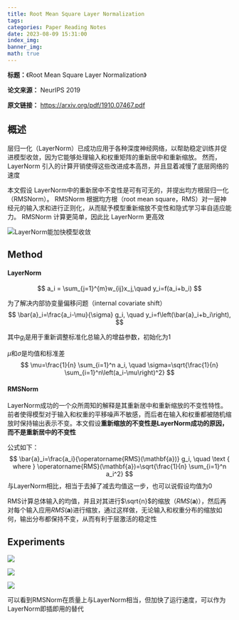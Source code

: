 ```yaml
---
title: Root Mean Square Layer Normalization
tags: 
categories: Paper Reading Notes
date: 2023-08-09 15:31:00
index_img: 
banner_img: 
math: true
---
```


**标题：**《Root Mean Square Layer Normalization》

**论文来源：** NeurIPS 2019

**原文链接：** https://arxiv.org/pdf/1910.07467.pdf



## 概述

层归一化（LayerNorm）已成功应用于各种深度神经网络，以帮助稳定训练并促进模型收敛，因为它能够处理输入和权重矩阵的重新居中和重新缩放。 然而，LayerNorm 引入的计算开销使得这些改进成本高昂，并且显着减慢了底层网络的速度

本文假设 LayerNorm中的重新居中不变性是可有可无的，并提出均方根层归一化（RMSNorm）。 RMSNorm 根据均方根（root mean square，RMS）对一层神经元的输入求和进行正则化，从而赋予模型重新缩放不变性和隐式学习率自适应能力。 RMSNorm 计算更简单，因此比 LayerNorm 更高效

![LayerNorm能加快模型收敛](http://longls777.oss-cn-beijing.aliyuncs.com/img/image-20230810151142179.png)



## Method

#### LayerNorm

$$
a_i = \sum_{j=1}^{m}w_{ij}x_j,\quad y_i=f(a_i+b_i)
$$



为了解决内部协变量偏移问题（internal covariate shift）
$$
\bar{a}_i=\frac{a_i-\mu}{\sigma} g_i, \quad y_i=f\left(\bar{a}_i+b_i\right),
$$


其中$g_i$是用于重新调整标准化总输入的增益参数，初始化为1

$\mu$和$\sigma$是均值和标准差
$$
\mu=\frac{1}{n} \sum_{i=1}^n a_i, \quad \sigma=\sqrt{\frac{1}{n} \sum_{i=1}^n\left(a_i-\mu\right)^2}
$$


#### RMSNorm

LayerNorm成功的一个众所周知的解释是其重新居中和重新缩放的不变性特性。前者使得模型对于输入和权重的平移噪声不敏感，而后者在输入和权重都被随机缩放时保持输出表示不变。本文假设**重新缩放的不变性是LayerNorm成功的原因，而不是重新居中的不变性**

公式如下：
$$
\bar{a}_i=\frac{a_i}{\operatorname{RMS}(\mathbf{a})} g_i, \quad \text { where } \operatorname{RMS}(\mathbf{a})=\sqrt{\frac{1}{n} \sum_{i=1}^n a_i^2}
$$
与LayerNorm相比，相当于去掉了减去均值这一步，也可以说假设均值为0



RMS计算总体输入的均值，并且对其进行$\sqrt{n}$的缩放（$RMS(\boldsymbol{a})$），然后再对每个输入应用$RMS(\boldsymbol{a})$进行缩放，通过这样做，无论输入和权重分布的缩放如何，输出分布都保持不变，从而有利于层激活的稳定性



## Experiments

![](http://longls777.oss-cn-beijing.aliyuncs.com/img/image-20230810153949740.png)

![](http://longls777.oss-cn-beijing.aliyuncs.com/img/image-20230810154017115.png)

![](http://longls777.oss-cn-beijing.aliyuncs.com/img/image-20230810154117090.png)



可以看到RMSNorm在质量上与LayerNorm相当，但加快了运行速度，可以作为LayerNorm即插即用的替代